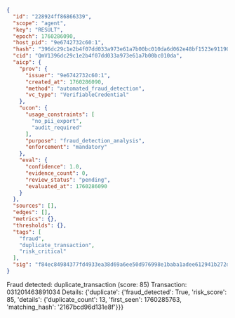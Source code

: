 ```json
{
  "id": "228924ff86866339",
  "scope": "agent",
  "key": "RESULT",
  "epoch": 1760286090,
  "host_pid": "9e6742732c60:1",
  "hash": "396dc29c1e2b4f07dd033a973e61a7b00bc010da6d062e48bf1523e911909bcf",
  "cid": "QmV1396dc29c1e2b4f07dd033a973e61a7b00bc010da",
  "aicp": {
    "prov": {
      "issuer": "9e6742732c60:1",
      "created_at": 1760286090,
      "method": "automated_fraud_detection",
      "vc_type": "VerifiableCredential"
    },
    "ucon": {
      "usage_constraints": [
        "no_pii_export",
        "audit_required"
      ],
      "purpose": "fraud_detection_analysis",
      "enforcement": "mandatory"
    },
    "eval": {
      "confidence": 1.0,
      "evidence_count": 0,
      "review_status": "pending",
      "evaluated_at": 1760286090
    }
  },
  "sources": [],
  "edges": [],
  "metrics": {},
  "thresholds": {},
  "tags": [
    "fraud",
    "duplicate_transaction",
    "risk_critical"
  ],
  "sig": "f84ec84984377fd4933ea38d69a6ee50d976998e1baba1adee612941b272db0b"
}
```

Fraud detected: duplicate_transaction (score: 85)
Transaction: 031201463891034
Details: {'duplicate': {'fraud_detected': True, 'risk_score': 85, 'details': {'duplicate_count': 13, 'first_seen': 1760285763, 'matching_hash': '2167bcd96d131e8f'}}}